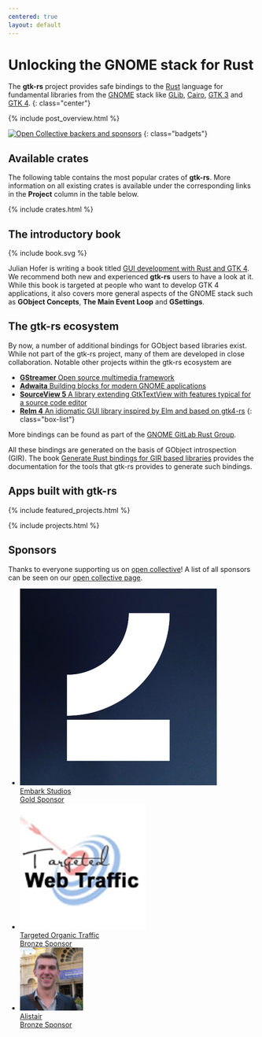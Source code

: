 ```yaml
---
centered: true
layout: default
---
```


# Unlocking the GNOME stack for Rust

The **gtk-rs** project provides safe bindings to the [Rust] language for fundamental libraries from the [GNOME] stack like [GLib], [Cairo], [GTK&nbsp;3][GTK] and [GTK&nbsp;4][GTK].
{: class="center"}

[GNOME]: https://www.gnome.org/technologies/
[Rust]: https://www.rust-lang.org
[GLib]: https://developer.gnome.org/glib
[GTK]: https://gtk.org
[Cairo]: https://cairographics.org/documentation/

{% include post_overview.html %}

[![Open Collective backers and sponsors](https://img.shields.io/opencollective/all/gtk-rs?color=%2399c9ff&label=Support%20us%20on%20open%20collective&logo=open-collective&logoColor=white&style=for-the-badge&labelColor=%233385ff)](https://opencollective.com/gtk-rs)
{: class="badgets"}


## Available crates

The following table contains the most popular crates of **gtk-rs**. More information on all existing crates is available under the corresponding links in the **Project** column in the table below.

{% include crates.html %}


<div class="special" markdown="1">

## The introductory book

<div class="with-logo" markdown="1">

{% include book.svg %}

Julian Hofer is writing a book titled [GUI development with Rust and GTK&nbsp;4][book]. We recommend both new and experienced **gtk-rs** users to have a look at it. While this book is targeted at people who want to develop GTK&nbsp;4 applications, it also covers more general aspects of the GNOME stack such as **GObject Concepts**, **The Main Event Loop** and **GSettings**.

[book]: /gtk4-rs/stable/latest/book

</div>
</div>


## The gtk-rs ecosystem

By now, a number of additional bindings for GObject based libraries exist. While not part of the gtk-rs project, many of them are developed in close collaboration. Notable other projects within the gtk-rs ecosystem are

- [**GStreamer** Open source multimedia framework](https://crates.io/crates/gstreamer)
- [**Adwaita** Building blocks for modern GNOME applications](https://crates.io/crates/libadwaita)
- [**SourceView 5** A library extending GtkTextView with features typical for a source code editor](https://crates.io/crates/sourceview5)
- [**Relm 4** An idiomatic GUI library inspired by Elm and based on gtk4-rs](https://crates.io/crates/relm4)
{: class="box-list"}

More bindings can be found as part of the [GNOME GitLab Rust Group](https://gitlab.gnome.org/World/Rust).

All these bindings are generated on the basis of GObject introspection (GIR). The book [Generate Rust bindings for GIR based libraries](/gir/book/) provides the documentation for the tools that gtk-rs provides to generate such bindings.

## Apps built with gtk-rs

{% include featured_projects.html %}

{% include projects.html %}

## Sponsors

Thanks to everyone supporting us on [open collective][opencollective]! A list of all sponsors can be seen on our [open collective page][opencollective].

<ul class="sponsors">
    <li>
        <a href="https://www.embark-studios.com/">
            <img alt="Embark Studios" src="/images/embark.png">
            <div>Embark Studios</div>
            <div class="metal gold">Gold Sponsor</div>
        </a>
    </li>
    <li>
        <a href="https://opencollective.com/targeted-organic-traffic">
            <img alt="Targeted Organic Traffic" src="/images/targeted-organic-traffic.png">
            <div>Targeted Organic Traffic</div>
            <div class="metal bronze">Bronze Sponsor</div>
        </a>
    </li>
    <li>
        <a href="https://opencollective.com/alistair">
            <img alt="Alistair" src="/images/alistair.png">
            <div>Alistair</div>
            <div class="metal bronze">Bronze Sponsor</div>
        </a>
    </li>
</ul>

[opencollective]: https://opencollective.com/gtk-rs
